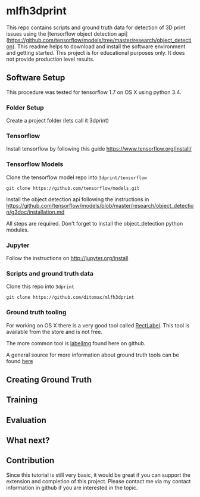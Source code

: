 # mlfh3dprint

This repo contains scripts and ground truth data for detection of 3D print issues using the [tensorflow object detection api] (https://github.com/tensorflow/models/tree/master/research/object_detection). 
This readme helps to download and install the software environment and getting started. This project is for educational purposes only. It does not provide production level results.


## Software Setup

This procedure was tested for tensorflow 1.7 on OS X using python 3.4.

### Folder Setup

Create a project folder (lets call it 3dprint)

### Tensorflow

Install tensorflow by following this guide https://www.tensorflow.org/install/


### Tensorflow Models

Clone the tensorflow model repo into `3dprint/tensorflow`

```
git clone https://github.com/tensorflow/models.git
```

Install the object detection api following the instructions in https://github.com/tensorflow/models/blob/master/research/object_detection/g3doc/installation.md

All steps are required. Don't forget to install the object_detection python modules.


### Jupyter

Follow the instructions on http://jupyter.org/install


### Scripts and ground truth data

Clone this repo into `3dprint`

```
git clone https://github.com/ditomax/mlfh3dprint
```

### Ground truth tooling

For working on OS X there is a very good tool called [RectLabel](https://itunes.apple.com/us/app/rectlabel-for-object-detection/id1210181730?mt=12). This tool is available from the store and is not free.

The more common tool is [labelImg](https://github.com/tzutalin/labelImg) found here on github.

A general source for more information about ground truth tools can be found [here](https://www.quora.com/What-is-the-best-image-labeling-tool-for-object-detection)


## Creating Ground Truth


## Training


## Evaluation


## What next?


## Contribution

Since this tutorial is still very basic, it would be great if you can support the extension and completion of this project. Please contact me via my contact information in github if you are interested in the topic.




